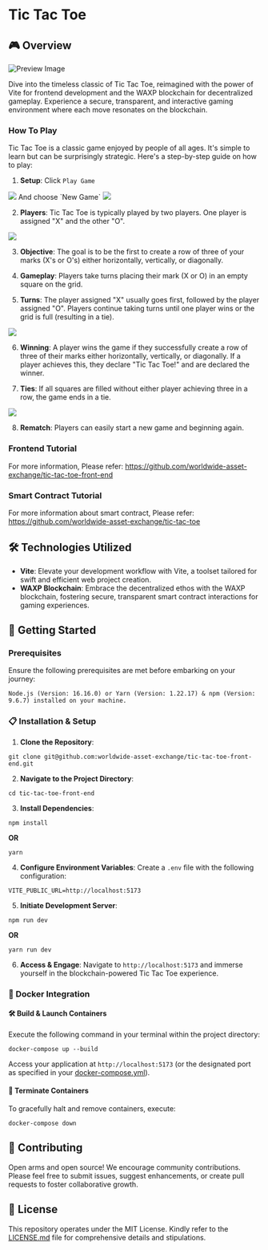# Tic Tac Toe

## 🎮 Overview
![Preview Image](./preview_meta_data.png)

Dive into the timeless classic of Tic Tac Toe, reimagined with the power of Vite for frontend development and the WAXP blockchain for decentralized gameplay. Experience a secure, transparent, and interactive gaming environment where each move resonates on the blockchain.

### How To Play
Tic Tac Toe is a classic game enjoyed by people of all ages. It's simple to learn but can be surprisingly strategic. Here's a step-by-step guide on how to play:

1. **Setup**: Click `Play Game`
<img src="./src/assets/screen_shot/Splash.png"/>
And choose `New Game`
<img src="./src/assets/screen_shot/New Game.png"/>

2. **Players**: Tic Tac Toe is typically played by two players. One player is assigned "X" and the other "O".
<img src="./src/assets/screen_shot/New Game Popup.png"/>

3. **Objective**: The goal is to be the first to create a row of three of your marks (X's or O's) either horizontally, vertically, or diagonally.

4. **Gameplay**: Players take turns placing their mark (X or O) in an empty square on the grid.

5. **Turns**: The player assigned "X" usually goes first, followed by the player assigned "O". Players continue taking turns until one player wins or the grid is full (resulting in a tie).
<img src="./src/assets/screen_shot/Playing Game.png"/>

6. **Winning**: A player wins the game if they successfully create a row of three of their marks either horizontally, vertically, or diagonally. If a player achieves this, they declare "Tic Tac Toe!" and are declared the winner.

7. **Ties**: If all squares are filled without either player achieving three in a row, the game ends in a tie.
<img src="./src/assets/screen_shot/Winner.png"/>

8. **Rematch**: Players can easily start a new game and beginning again.


### Frontend Tutorial
For more information, Please refer: https://github.com/worldwide-asset-exchange/tic-tac-toe-front-end

### Smart Contract Tutorial

For more information about smart contract, Please refer: https://github.com/worldwide-asset-exchange/tic-tac-toe

## 🛠️ Technologies Utilized

- **Vite**: Elevate your development workflow with Vite, a toolset tailored for swift and efficient web project creation.
- **WAXP Blockchain**: Embrace the decentralized ethos with the WAXP blockchain, fostering secure, transparent smart contract interactions for gaming experiences.
  

## 🚀 Getting Started

### Prerequisites

Ensure the following prerequisites are met before embarking on your journey:

```
Node.js (Version: 16.16.0) or Yarn (Version: 1.22.17) & npm (Version: 9.6.7) installed on your machine.
```

### 📋 Installation & Setup

1. **Clone the Repository**:
```
git clone git@github.com:worldwide-asset-exchange/tic-tac-toe-front-end.git
```

2. **Navigate to the Project Directory**:
```
cd tic-tac-toe-front-end
```

3. **Install Dependencies**:
```
npm install
```
**OR**
```
yarn
```

4. **Configure Environment Variables**:
Create a `.env` file with the following configuration:
```env
VITE_PUBLIC_URL=http://localhost:5173
```

5. **Initiate Development Server**:
```
npm run dev
```
**OR**
```
yarn run dev
```

6. **Access & Engage**:
Navigate to `http://localhost:5173` and immerse yourself in the blockchain-powered Tic Tac Toe experience.

### 🐳 Docker Integration

#### 🛠️ Build & Launch Containers

Execute the following command in your terminal within the project directory:
```
docker-compose up --build
```

Access your application at `http://localhost:5173` (or the designated port as specified in your [docker-compose.yml](docker-compose.yml)).

#### 🛑 Terminate Containers

To gracefully halt and remove containers, execute:
```
docker-compose down
```

## 🤝 Contributing

Open arms and open source! We encourage community contributions. Please feel free to submit issues, suggest enhancements, or create pull requests to foster collaborative growth.

## 📜 License

This repository operates under the MIT License. Kindly refer to the [LICENSE.md](LICENSE.md) file for comprehensive details and stipulations.
